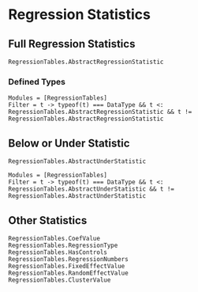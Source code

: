 # Regression Statistics

## Full Regression Statistics

```@docs
RegressionTables.AbstractRegressionStatistic
```

### Defined Types

```@autodocs
Modules = [RegressionTables]
Filter = t -> typeof(t) === DataType && t <: RegressionTables.AbstractRegressionStatistic && t != RegressionTables.AbstractRegressionStatistic
```

## Below or Under Statistic

```@docs
RegressionTables.AbstractUnderStatistic
```

```@autodocs
Modules = [RegressionTables]
Filter = t -> typeof(t) === DataType && t <: RegressionTables.AbstractUnderStatistic && t != RegressionTables.AbstractUnderStatistic
```

## Other Statistics

```@docs
RegressionTables.CoefValue
RegressionTables.RegressionType
RegressionTables.HasControls
RegressionTables.RegressionNumbers
RegressionTables.FixedEffectValue
RegressionTables.RandomEffectValue
RegressionTables.ClusterValue
```
